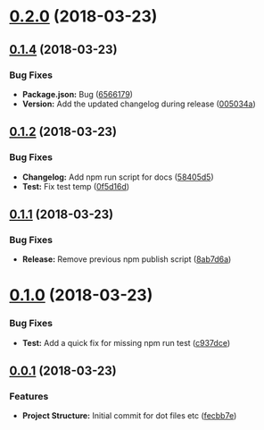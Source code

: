 <a name="0.2.0"></a>
# [0.2.0](https://github.com/stevenfitzpatrick/enzyme-context-helpers/compare/v0.1.4...v0.2.0) (2018-03-23)



<a name="0.1.4"></a>
## [0.1.4](https://github.com/stevenfitzpatrick/enzyme-context-helpers/compare/v0.1.2...v0.1.4) (2018-03-23)


### Bug Fixes

* **Package.json:** Bug ([6566179](https://github.com/stevenfitzpatrick/enzyme-context-helpers/commit/6566179))
* **Version:** Add the updated changelog during release ([005034a](https://github.com/stevenfitzpatrick/enzyme-context-helpers/commit/005034a))



<a name="0.1.2"></a>
## [0.1.2](https://github.com/stevenfitzpatrick/enzyme-context-helpers/compare/v0.1.1...v0.1.2) (2018-03-23)


### Bug Fixes

* **Changelog:** Add npm run script for docs ([58405d5](https://github.com/stevenfitzpatrick/enzyme-context-helpers/commit/58405d5))
* **Test:** Fix test temp ([0f5d16d](https://github.com/stevenfitzpatrick/enzyme-context-helpers/commit/0f5d16d))



<a name="0.1.1"></a>
## [0.1.1](https://github.com/stevenfitzpatrick/enzyme-context-helpers/compare/v0.1.0...v0.1.1) (2018-03-23)


### Bug Fixes

* **Release:** Remove previous npm publish script ([8ab7d6a](https://github.com/stevenfitzpatrick/enzyme-context-helpers/commit/8ab7d6a))



<a name="0.1.0"></a>
# [0.1.0](https://github.com/stevenfitzpatrick/enzyme-context-helpers/compare/v0.0.1...v0.1.0) (2018-03-23)


### Bug Fixes

* **Test:** Add a quick fix for missing npm run test ([c937dce](https://github.com/stevenfitzpatrick/enzyme-context-helpers/commit/c937dce))



<a name="0.0.1"></a>
## [0.0.1](https://github.com/stevenfitzpatrick/enzyme-context-helpers/compare/fecbb7e...v0.0.1) (2018-03-23)


### Features

* **Project Structure:** Initial commit for dot files etc ([fecbb7e](https://github.com/stevenfitzpatrick/enzyme-context-helpers/commit/fecbb7e))



